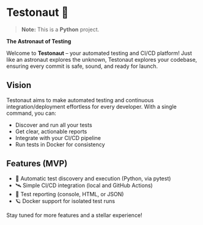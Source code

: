 # Testonaut 🚀

> **Note:** This is a **Python** project.

**The Astronaut of Testing**

Welcome to **Testonaut** – your automated testing and CI/CD platform! Just like an astronaut explores the unknown, Testonaut explores your codebase, ensuring every commit is safe, sound, and ready for launch.

## Vision
Testonaut aims to make automated testing and continuous integration/deployment effortless for every developer. With a single command, you can:
- Discover and run all your tests
- Get clear, actionable reports
- Integrate with your CI/CD pipeline
- Run tests in Docker for consistency

## Features (MVP)
- 🚀 Automatic test discovery and execution (Python, via pytest)
- 🛰️ Simple CI/CD integration (local and GitHub Actions)
- 🌌 Test reporting (console, HTML, or JSON)
- 🪐 Docker support for isolated test runs

Stay tuned for more features and a stellar experience! 